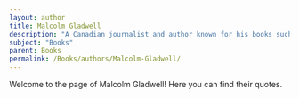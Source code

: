 ```yaml
---
layout: author
title: Malcolm Gladwell
description: "A Canadian journalist and author known for his books such as 'The Tipping Point', 'Blink', and 'Outliers', Malcolm Gladwell analyzes and shares insights on the social sciences and human behavior."
subject: "Books"
parent: Books
permalink: /Books/authors/Malcolm-Gladwell/
---
```


Welcome to the page of Malcolm Gladwell! Here you can find their quotes.
